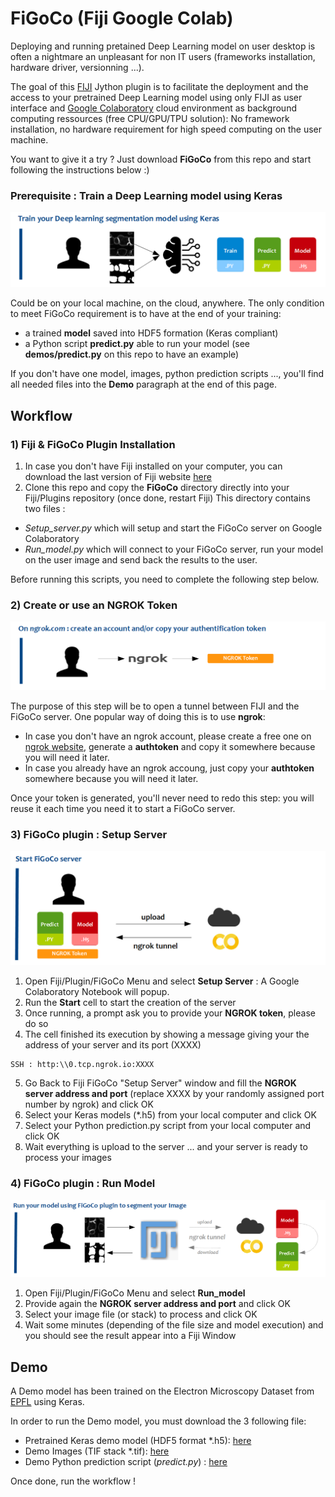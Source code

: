# FiGoCo (Fiji Google Colab)

Deploying and running pretained Deep Learning model on user desktop is often a nightmare an unpleasant for non IT users (frameworks installation, hardware driver, versionning ...).

The goal of this [FIJI](https://fiji.sc) Jython plugin is to facilitate the deployment and the access to your pretrained Deep Learning model using only FIJI as user interface and [Google Colaboratory](https://colab.research.google.com/) cloud environment as background computing ressources (free CPU/GPU/TPU solution): No framework installation, no hardware requirement for high speed computing on the user machine.

You want to give it a try ? Just download __FiGoCo__ from this repo and start following the instructions below :)

### Prerequisite : Train a Deep Learning model using Keras

![alt text](https://raw.githubusercontent.com/fabda/FiGoCo/master/images/step1.png)

Could be on your local machine, on the cloud, anywhere. The only condition to meet FiGoCo requirement is to have at the end of your training:
- a trained __model__ saved into HDF5 formation (Keras compliant)
- a Python script __predict.py__ able to run your model (see __demos/predict.py__ on this repo to have an example)

If you don't have one model, images, python prediction scripts ..., you'll find all needed files into the __Demo__ paragraph at the end of this page.

## Workflow

### 1) Fiji & FiGoCo Plugin Installation

1. In case you don't have Fiji installed on your computer, you can download the last version of Fiji website [here](https://imagej.net/Fiji/Downloads)
2. Clone this repo and copy the __FiGoCo__ directory directly into your Fiji/Plugins repository (once done, restart Fiji)
This directory contains two files :
- *Setup_server.py* which will setup and start the FiGoCo server on Google Colaboratory
- *Run_model.py* which will connect to your FiGoCo server, run your model on the user image and send back the results to the user.

Before running this scripts, you need to complete the following step below.

### 2) Create or use an NGROK Token

![alt text](https://raw.githubusercontent.com/fabda/FiGoCo/master/images/step2.png)

The purpose of this step will be to open a tunnel between FIJI and the FiGoCo server. One popular way of doing this is to use __ngrok__:

- In case you don't have an ngrok account, please create a free one on [ngrok website](https://ngrok.com), generate a __authtoken__ and copy it somewhere because you will need it later.
- In case you already have an ngrok accoung, just copy your __authtoken__ somewhere because you will need it later.

Once your token is generated, you'll never need to redo this step: you will reuse it each time you need it to start a FiGoCo server.

### 3) FiGoCo plugin : Setup Server

![alt text](https://raw.githubusercontent.com/fabda/FiGoCo/master/images/step3.png)

1. Open Fiji/Plugin/FiGoCo Menu and select __Setup Server__ : A Google Colaboratory Notebook will popup. 
2. Run the __Start__ cell to start the creation of the server 
3. Once running, a prompt ask you to provide your __NGROK token__, please do so
4. The cell finished its execution by showing a message giving your the address of your server and its port (XXXX)
```
SSH : http:\\0.tcp.ngrok.io:XXXX
```
5. Go Back to Fiji FiGoCo "Setup Server" window and fill the __NGROK server address and port__ (replace XXXX by your randomly assigned port number by ngrok) and click OK
6. Select your Keras models (*.h5) from your local computer and click OK
7. Select your Python prediction.py script from your local computer and click OK
8. Wait everything is upload to the server ... and your server is ready to process your images

### 4) FiGoCo plugin : Run Model

![alt text](https://raw.githubusercontent.com/fabda/FiGoCo/master/images/step4.png)

1. Open Fiji/Plugin/FiGoCo Menu and select __Run_model__
2. Provide again the __NGROK server address and port__ and click OK
3. Select your image file (or stack) to process and click OK
4. Wait some minutes (depending of the file size and model execution) and you should see the result appear into a Fiji Window

## Demo

A Demo model has been trained on the Electron Microscopy Dataset from [EPFL](https://www.epfl.ch/labs/cvlab/data/data-em/) using Keras.

In order to run the Demo model, you must download the 3 following file:

- Pretrained Keras demo model (HDF5 format \*.h5): [here](https://drive.google.com/uc?export=download&id=1490iIpziiom7g36YluBHlzEGCtaKPjb1)
- Demo Images (TIF stack \*.tif): [here](https://drive.google.com/uc?export=download&id=1ToeUXtgx_tyexcO78CKYaZwooUjbDb4U)
- Demo Python prediction script (*predict.py*) : [here](https://drive.google.com/uc?export=download&id=1I_NuHm1Jv4dR4cktcWPoRbab2zZZOBnc)

Once done, run the workflow !


